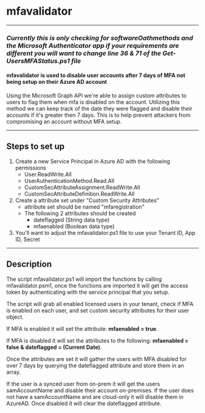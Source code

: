 # mfavalidator
---
### *Currently this is only checking for softwareOathmethods and the Microsoft Authenticator app if your requirements are different you will want to change line 36 & 71 of the Get-UsersMFAStatus.ps1 file*

#### mfavalidator is used to disable user accounts after 7 days of MFA not being setup on their Azure AD account

Using the Microsoft Graph API we're able to assign custom attributes to users to flag them when mfa is disabled on the account. Utilizing this method we can keep track of the date they were flagged and disable their accounts if it's greater then 7 days. This is to help prevent attackers from compromising an account without MFA setup.

---
## Steps to set up
1. Create a new Service Principal in Azure AD with the following permissions
    - User.ReadWrite.All
    - UserAuthenticationMethod.Read.All
    - CustomSecAttributeAssignment.ReadWrite.All
    - CustomSecAttributeDefinition.ReadWrite.All
2. Create a attribute set under "Custom Security Attributes"
    - attribute set should be named "mfaregistration"
    - The following 2 attributes should be created
      - dateflagged (String data type)
      - mfaenabled (Boolean data type)
3. You'll want to adjust the mfavalidator.ps1 file to use your Tenant ID, App ID, Secret

---
## Description
The script mfavalidator.ps1 will import the functions by calling mfavalidator.psm1, once the functions are imported it will get the access token by authenticating with the service principal that you setup.

The script will grab all enabled licensed users in your tenant, check if MFA is enabled on each user, and set custom security attributes for their user object. 

If MFA is enabled it will set the attribute: **mfaenabled = true**.

If MFA is disabled it will set the attributes to the following: **mfaenabled = false & dateflagged = (Current Date)**. 

Once the attributes are set it will gather the users with MFA disabled for over 7 days by querying the dateflagged attribute and store them in an array. 

If the user is a synced user from on-prem it will get the users samAccountName and disable their account on-premises. If the user does not have a samAccountName and are cloud-only it will disable them in AzureAD. Once disabled it will clear the dateflagged attribute.



